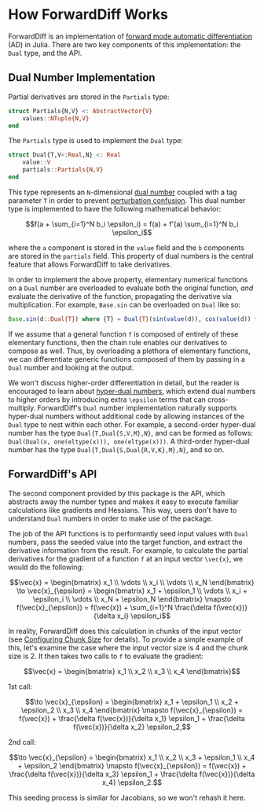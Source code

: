 # How ForwardDiff Works

ForwardDiff is an implementation of [forward mode automatic
differentiation](https://en.wikipedia.org/wiki/Automatic_differentiation) (AD) in
Julia. There are two key components of this implementation: the `Dual` type, and the API.

## Dual Number Implementation

Partial derivatives are stored in the `Partials` type:


```julia
struct Partials{N,V} <: AbstractVector{V}
    values::NTuple{N,V}
end
```

The `Partials` type is used to implement the `Dual` type:

```julia
struct Dual{T,V<:Real,N} <: Real
    value::V
    partials::Partials{N,V}
end
```

This type represents an `N`-dimensional [dual number](https://en.wikipedia.org/wiki/Dual_number)
coupled with a tag parameter `T` in order to prevent [perturbation
confusion](https://github.com/JuliaDiff/ForwardDiff.jl/issues/83). This dual number
type is implemented to have the following mathematical behavior:

```math
f(a + \sum_{i=1}^N b_i \epsilon_i) = f(a) + f'(a) \sum_{i=1}^N b_i \epsilon_i
```

where the ``a`` component is stored in the `value` field and the ``b``
components are stored in the `partials` field. This property of dual numbers is the
central feature that allows ForwardDiff to take derivatives.

In order to implement the above property, elementary numerical functions on a `Dual`
number are overloaded to evaluate both the original function, *and* evaluate the derivative
of the function, propagating the derivative via multiplication. For example, `Base.sin`
can be overloaded on `Dual` like so:

```julia
Base.sin(d::Dual{T}) where {T} = Dual{T}(sin(value(d)), cos(value(d)) * partials(d))
```

If we assume that a general function `f` is composed of entirely of these elementary
functions, then the chain rule enables our derivatives to compose as well. Thus, by
overloading a plethora of elementary functions, we can differentiate generic functions
composed of them by passing in a `Dual` number and looking at the output.

We won't discuss higher-order differentiation in detail, but the reader is encouraged to
learn about [hyper-dual numbers](https://arc.aiaa.org/doi/abs/10.2514/6.2011-886),
which extend dual numbers to higher orders by introducing extra ``\epsilon`` terms that can
cross-multiply. ForwardDiff's `Dual` number implementation naturally supports hyper-dual
numbers without additional code by allowing instances of the `Dual` type to nest within each
other. For example, a second-order hyper-dual number has the type `Dual{T,Dual{S,V,M},N}`,
and can be formed as follows: `Dual(Dual(x, one(eltype(x))), one(eltype(x)))`. A third-order
hyper-dual number has the type `Dual{T,Dual{S,Dual{R,V,K},M},N}`, and so on.

## ForwardDiff's API

The second component provided by this package is the API, which abstracts away the number
types and makes it easy to execute familiar calculations like gradients and Hessians. This
way, users don't have to understand `Dual` numbers in order to make use of the package.

The job of the API functions is to performantly seed input values with `Dual` numbers,
pass the seeded value into the target function, and extract the derivative information from
the result. For example, to calculate the partial derivatives for the gradient of a function
``f`` at an input vector ``\vec{x}``, we would do the following:

```math
\vec{x} = \begin{bmatrix}
               x_1 \\
               \vdots \\
               x_i \\
               \vdots \\
               x_N
           \end{bmatrix}
\to
\vec{x}_{\epsilon} = \begin{bmatrix}
                         x_1 + \epsilon_1 \\
                         \vdots \\
                         x_i + \epsilon_i \\
                         \vdots \\
                         x_N + \epsilon_N
                     \end{bmatrix}
\mapsto
f(\vec{x}_{\epsilon}) = f(\vec{x}) + \sum_{i=1}^N \frac{\delta f(\vec{x})}{\delta x_i} \epsilon_i
```

In reality, ForwardDiff does this calculation in chunks of the input vector (see
[Configuring Chunk Size](@ref) for details). To provide a simple example of this, let's
examine the case where the input vector size is 4 and the chunk size is 2. It then takes
two calls to ``f`` to evaluate the gradient:

```math
\vec{x} = \begin{bmatrix}
               x_1 \\
               x_2 \\
               x_3 \\
               x_4
           \end{bmatrix}
```
1st call:
```math
\to \vec{x}_{\epsilon} = \begin{bmatrix}
                        x_1 + \epsilon_1 \\
                        x_2 + \epsilon_2 \\
                        x_3 \\
                        x_4
                     \end{bmatrix}
\mapsto
f(\vec{x}_{\epsilon}) = f(\vec{x}) + \frac{\delta f(\vec{x})}{\delta x_1} \epsilon_1 + \frac{\delta f(\vec{x})}{\delta x_2} \epsilon_2,
```
2nd call:
```math
\to \vec{x}_{\epsilon} = \begin{bmatrix}
                        x_1 \\
                        x_2 \\
                        x_3 + \epsilon_1 \\
                        x_4 + \epsilon_2
                     \end{bmatrix}
\mapsto
f(\vec{x}_{\epsilon}) = f(\vec{x}) + \frac{\delta f(\vec{x})}{\delta x_3} \epsilon_1 + \frac{\delta f(\vec{x})}{\delta x_4} \epsilon_2.
```

This seeding process is similar for Jacobians, so we won't rehash it here.
